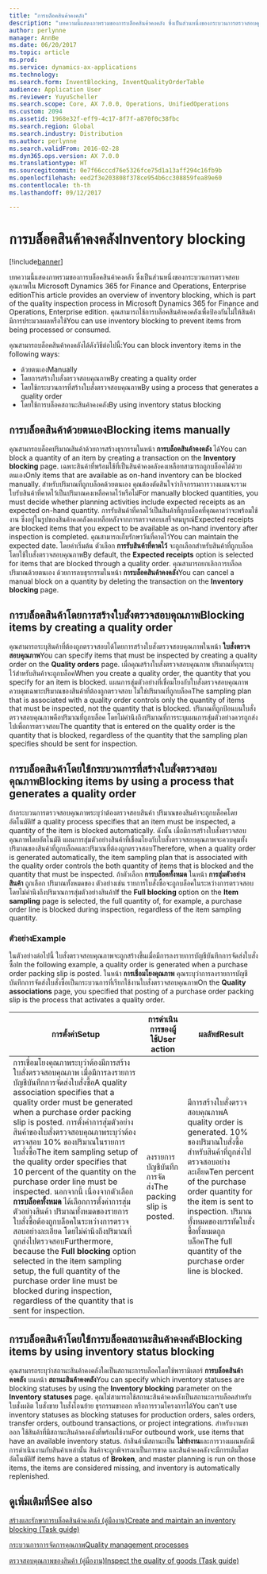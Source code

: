 ```yaml
---
title: "การบล็อคสินค้าคงคลัง"
description: "บทความนี้แสดงภาพรวมของการบล็อคสินค้าคงคลัง ซึ่งเป็นส่วนหนึ่งของกระบวนการตรวจสอบคุณภาพใน Microsoft Dynamics 365 for Finance and Operations, Enterprise edition คุณสามารถใช้การบล็อคสินค้าคงคลังเพื่อป้องกันไม่ให้สินค้ามีการประมวลผลหรือใช้"
author: perlynne
manager: AnnBe
ms.date: 06/20/2017
ms.topic: article
ms.prod: 
ms.service: dynamics-ax-applications
ms.technology: 
ms.search.form: InventBlocking, InventQualityOrderTable
audience: Application User
ms.reviewer: YuyuScheller
ms.search.scope: Core, AX 7.0.0, Operations, UnifiedOperations
ms.custom: 2094
ms.assetid: 1968e32f-eff9-4c17-8f7f-a870f0c38fbc
ms.search.region: Global
ms.search.industry: Distribution
ms.author: perlynne
ms.search.validFrom: 2016-02-28
ms.dyn365.ops.version: AX 7.0.0
ms.translationtype: HT
ms.sourcegitcommit: 0e7f66cccd76e5326fce75d1a13aff294c16fb9b
ms.openlocfilehash: eed2f3e203808f378ce954b6cc308859fea89e60
ms.contentlocale: th-th
ms.lasthandoff: 09/12/2017

---
```


# <a name="inventory-blocking"></a><span data-ttu-id="77a62-104">การบล็อคสินค้าคงคลัง</span><span class="sxs-lookup"><span data-stu-id="77a62-104">Inventory blocking</span></span>

[!include[banner](../includes/banner.md)]


<span data-ttu-id="77a62-105">บทความนี้แสดงภาพรวมของการบล็อคสินค้าคงคลัง ซึ่งเป็นส่วนหนึ่งของกระบวนการตรวจสอบคุณภาพใน Microsoft Dynamics 365 for Finance and Operations, Enterprise edition</span><span class="sxs-lookup"><span data-stu-id="77a62-105">This article provides an overview of inventory blocking, which is part of the quality inspection process in Microsoft Dynamics 365 for Finance and Operations, Enterprise edition.</span></span> <span data-ttu-id="77a62-106">คุณสามารถใช้การบล็อคสินค้าคงคลังเพื่อป้องกันไม่ให้สินค้ามีการประมวลผลหรือใช้</span><span class="sxs-lookup"><span data-stu-id="77a62-106">You can use inventory blocking to prevent items from being processed or consumed.</span></span>

<span data-ttu-id="77a62-107">คุณสามารถบล็อคสินค้าคงคลังได้ดังวิธีต่อไปนี้:</span><span class="sxs-lookup"><span data-stu-id="77a62-107">You can block inventory items in the following ways:</span></span>
-   <span data-ttu-id="77a62-108">ด้วยตนเอง</span><span class="sxs-lookup"><span data-stu-id="77a62-108">Manually</span></span>
-   <span data-ttu-id="77a62-109">โดยการสร้างใบสั่งตรวจสอบคุณภาพ</span><span class="sxs-lookup"><span data-stu-id="77a62-109">By creating a quality order</span></span>
-   <span data-ttu-id="77a62-110">โดยใช้กระบวนการที่สร้างใบสั่งตรวจสอบคุณภาพ</span><span class="sxs-lookup"><span data-stu-id="77a62-110">By using a process that generates a quality order</span></span>
-   <span data-ttu-id="77a62-111">โดยใช้การบล็อคสถานะสินค้าคงคลัง</span><span class="sxs-lookup"><span data-stu-id="77a62-111">By using inventory status blocking</span></span>

## <a name="blocking-items-manually"></a><span data-ttu-id="77a62-112">การบล็อคสินค้าด้วยตนเอง</span><span class="sxs-lookup"><span data-stu-id="77a62-112">Blocking items manually</span></span>
<span data-ttu-id="77a62-113">คุณสามารถบล็อคปริมาณสินค้าด้วยการสร้างธุรกรรมในหน้า **การบล็อคสินค้าคงคลัง** ได้</span><span class="sxs-lookup"><span data-stu-id="77a62-113">You can block a quantity of an item by creating a transaction on the **Inventory blocking** page.</span></span> <span data-ttu-id="77a62-114">เฉพาะสินค้าที่พร้อมใช้ที่เป็นสินค้าคงคลังคงเหลือทสามารถถูกบล็อคได้ด้วยตนเอง</span><span class="sxs-lookup"><span data-stu-id="77a62-114">Only items that are available as on-hand inventory can be blocked manually.</span></span> <span data-ttu-id="77a62-115">สำหรับปริมาณที่ถูกบล็อคด้วยตนเอง คุณต้องตัดสินใจว่ากิจกรรมการวางแผนจะรวมใบรับสินค้าที่คาดไว้เป็นปริมาณคงเหลือคาดไว้หรือไม่</span><span class="sxs-lookup"><span data-stu-id="77a62-115">For manually blocked quantities, you must decide whether planning activities include expected receipts as an expected on-hand quantity.</span></span> <span data-ttu-id="77a62-116">การรับสินค้าที่คาดไว้เป็นสินค้าที่ถูกบล็อคที่คุณคาดว่าจะพร้อมใช้งาน ซึ่งอยู่ในรูปของสินค้าคงคลังคงเหลือหลังจากการตรวจสอบเสร็จสมบูรณ์</span><span class="sxs-lookup"><span data-stu-id="77a62-116">Expected receipts are blocked items that you expect to be available as on-hand inventory after inspection is completed.</span></span> <span data-ttu-id="77a62-117">คุณสามารถเก็บรักษาวันที่คาดไว้</span><span class="sxs-lookup"><span data-stu-id="77a62-117">You can maintain the expected date.</span></span> <span data-ttu-id="77a62-118">โดยค่าเริ่มต้น ตัวเลือก **การรับสินค้าที่คาดไว้** จะถูกเลือกสำหรับสินค้าที่ถูกบล็อคโดยใช้ใบสั่งตรวจสอบคุณภาพ</span><span class="sxs-lookup"><span data-stu-id="77a62-118">By default, the **Expected receipts** option is selected for items that are blocked through a quality order.</span></span> <span data-ttu-id="77a62-119">คุณสามารถยกเลิกการบล็อคปริมาณด้วยตนเอง ด้วยการลบธุรกรรมในหน้า **การบล็อคสินค้าคงคลัง**</span><span class="sxs-lookup"><span data-stu-id="77a62-119">You can cancel a manual block on a quantity by deleting the transaction on the **Inventory blocking** page.</span></span>

## <a name="blocking-items-by-creating-a-quality-order"></a><span data-ttu-id="77a62-120">การบล็อคสินค้าโดยการสร้างใบสั่งตรวจสอบคุณภาพ</span><span class="sxs-lookup"><span data-stu-id="77a62-120">Blocking items by creating a quality order</span></span>
<span data-ttu-id="77a62-121">คุณสามารถระบุสินค้าที่ต้องถูกตรวจสอบได้โดยการสร้างใบสั่งตรวจสอบคุณภาพในหน้า **ใบสั่งตรวจสอบคุณภาพ**</span><span class="sxs-lookup"><span data-stu-id="77a62-121">You can specify items that must be inspected by creating a quality order on the **Quality orders** page.</span></span> <span data-ttu-id="77a62-122">เมื่อคุณสร้างใบสั่งตรวจสอบคุณภาพ ปริมาณที่คุณระบุไว้สำหรับสินค้าจะถูกบล็อค</span><span class="sxs-lookup"><span data-stu-id="77a62-122">When you create a quality order, the quantity that you specify for an item is blocked.</span></span> <span data-ttu-id="77a62-123">แผนการสุ่มตัวอย่างที่เชื่อมโยงกับใบสั่งตรวจสอบคุณภาพควบคุมเฉพาะปริมาณของสินค้าที่ต้องถูกตรวจสอบ ไม่ใช่ปริมาณที่ถูกบล็อค</span><span class="sxs-lookup"><span data-stu-id="77a62-123">The sampling plan that is associated with a quality order controls only the quantity of items that must be inspected, not the quantity that is blocked.</span></span> <span data-ttu-id="77a62-124">ปริมาณที่ถูกป้อนบนใบสั่งตรวจสอบคุณภาพคือปริมาณที่ถูกบล็อค โดยไม่คำนึงถึงปริมาณที่การระบุแผนการสุ่มตัวอย่างควรถูกส่งไปเพื่อการตรวจสอบ</span><span class="sxs-lookup"><span data-stu-id="77a62-124">The quantity that is entered on the quality order is the quantity that is blocked, regardless of the quantity that the sampling plan specifies should be sent for inspection.</span></span>

## <a name="blocking-items-by-using-a-process-that-generates-a-quality-order"></a><span data-ttu-id="77a62-125">การบล็อคสินค้าโดยใช้กระบวนการที่สร้างใบสั่งตรวจสอบคุณภาพ</span><span class="sxs-lookup"><span data-stu-id="77a62-125">Blocking items by using a process that generates a quality order</span></span>
<span data-ttu-id="77a62-126">ถ้ากระบวนการตรวจสอบคุณภาพระบุว่าต้องตรวจสอบสินค้า ปริมาณของสินค้าจะถูกบล็อคโดยอัตโนมัติ</span><span class="sxs-lookup"><span data-stu-id="77a62-126">If a quality process specifies that an item must be inspected, a quantity of the item is blocked automatically.</span></span> <span data-ttu-id="77a62-127">ดังนั้น เมื่อมีการสร้างใบสั่งตรวจสอบคุณภาพโดยอัตโนมัติ แผนการสุ่มตัวอย่างสินค้าที่เชื่อมโยงกับใบสั่งตรวจสอบคุณภาพจะควบคุมทั้งปริมาณของสินค้าที่ถูกบล็อคและปริมาณที่ต้องถูกตรวจสอบ</span><span class="sxs-lookup"><span data-stu-id="77a62-127">Therefore, when a quality order is generated automatically, the item sampling plan that is associated with the quality order controls the both quantity of items that is blocked and the quantity that must be inspected.</span></span> <span data-ttu-id="77a62-128">ถ้าตัวเลือก **การบล็อคทั้งหมด** ในหน้า **การสุ่มตัวอย่างสินค้า** ถูกเลือก ปริมาณทั้งหมดของ ตัวอย่างเช่น รายการใบสั่งซื้อจะถูกบล็อคในระหว่างการตรวจสอบ โดยไม่คำนึงถึงปริมาณการสุ่มตัวอย่างสินค้า</span><span class="sxs-lookup"><span data-stu-id="77a62-128">If the **Full blocking** option on the **Item sampling** page is selected, the full quantity of, for example, a purchase order line is blocked during inspection, regardless of the item sampling quantity.</span></span>
### <a name="example"></a><span data-ttu-id="77a62-129">ตัวอย่าง</span><span class="sxs-lookup"><span data-stu-id="77a62-129">Example</span></span>

<span data-ttu-id="77a62-130">ในตัวอย่างต่อไปนี้ ใบสั่งตรวจสอบคุณภาพจะถูกสร้างขึ้นเมื่อมีการลงรายการบัญชีบันทึกการจัดส่งใบสั่งซื้อ</span><span class="sxs-lookup"><span data-stu-id="77a62-130">In the following example, a quality order is generated when a purchase order packing slip is posted.</span></span> <span data-ttu-id="77a62-131">ในหน้า **การเชื่อมโยงคุณภาพ** คุณระบุว่าการลงรายการบัญชีบันทึกการจัดส่งใบสั่งซื้อเป็นกระบวนการที่เรียกใช้งานใบสั่งตรวจสอบคุณภาพ</span><span class="sxs-lookup"><span data-stu-id="77a62-131">On the **Quality associations** page, you specified that posting of a purchase order packing slip is the process that activates a quality order.</span></span>

|<span data-ttu-id="77a62-132">การตั้งค่า</span><span class="sxs-lookup"><span data-stu-id="77a62-132">Setup</span></span>                                                                     |<span data-ttu-id="77a62-133">การดำเนินการของผู้ใช้</span><span class="sxs-lookup"><span data-stu-id="77a62-133">User action</span></span>                 |<span data-ttu-id="77a62-134">ผลลัพธ์</span><span class="sxs-lookup"><span data-stu-id="77a62-134">Result</span></span>             |
|--------------------------------------------------------------------------|----------------------------|-------------------|
| <span data-ttu-id="77a62-135">การเชื่อมโยงคุณภาพระบุว่าต้องมีการสร้างใบสั่งตรวจสอบคุณภาพ เมื่อมีการลงรายการบัญชีบันทึกการจัดส่งใบสั่งซื้อ</span><span class="sxs-lookup"><span data-stu-id="77a62-135">A quality association specifies that a quality order must be generated when a purchase order packing slip is posted.</span></span> <span data-ttu-id="77a62-136">การตั้งค่าการสุ่มตัวอย่างสินค้าของใบสั่งตรวจสอบคุณภาพระบุว่าต้องตรวจสอบ 10% ของปริมาณในรายการใบสั่งซื้อ</span><span class="sxs-lookup"><span data-stu-id="77a62-136">The item sampling setup of the quality order specifies that 10 percent of the quantity on the purchase order line must be inspected.</span></span> <span data-ttu-id="77a62-137">นอกจากนี้ เนื่องจากตัวเลือก **การบล็อคทั้งหมด** ได้เลือกการตั้งค่าการสุ่มตัวอย่างสินค้า ปริมาณทั้งหมดของรายการใบสั่งซื้อต้องถูกบล็อคในระหว่างการตรวจสอบอย่างละเอียด โดยไม่คำนึงถึงปริมาณที่ถูกส่งไปตรวจสอบ</span><span class="sxs-lookup"><span data-stu-id="77a62-137">Furthermore, because the **Full blocking** option selected in the item sampling setup, the full quantity of the purchase order line must be blocked during inspection, regardless of the quantity that is sent for inspection.</span></span> | <span data-ttu-id="77a62-138">ลงรายการบัญชีบันทึกการจัดส่ง</span><span class="sxs-lookup"><span data-stu-id="77a62-138">The packing slip is posted.</span></span> | <span data-ttu-id="77a62-139">มีการสร้างใบสั่งตรวจสอบคุณภาพ</span><span class="sxs-lookup"><span data-stu-id="77a62-139">A quality order is generated.</span></span> <span data-ttu-id="77a62-140">10% ของปริมาณใบสั่งซื้อสำหรับสินค้าที่ถูกส่งไปตรวจสอบอย่างละเอียด</span><span class="sxs-lookup"><span data-stu-id="77a62-140">Ten percent of the purchase order quantity for the item is sent to inspection.</span></span> <span data-ttu-id="77a62-141">ปริมาณทั้งหมดของบรรทัดใบสั่งซื้อทั้งหมดถูกบล็อค</span><span class="sxs-lookup"><span data-stu-id="77a62-141">The full quantity of the purchase order line is blocked.</span></span> |

## <a name="blocking-items-by-using-inventory-status-blocking"></a><span data-ttu-id="77a62-142">การบล็อคสินค้าโดยใช้การบล็อคสถานะสินค้าคงคลัง</span><span class="sxs-lookup"><span data-stu-id="77a62-142">Blocking items by using inventory status blocking</span></span>
<span data-ttu-id="77a62-143">คุณสามารถระบุว่าสถานะสินค้าคงคลังใดเป็นสถานะการบล็อคโดยใช้พารามิเตอร์ **การบล็อคสินค้าคงคลัง** บนหน้า **สถานะสินค้าคงคลัง**</span><span class="sxs-lookup"><span data-stu-id="77a62-143">You can specify which inventory statuses are blocking statuses by using the **Inventory blocking** parameter on the **Inventory statuses** page.</span></span> <span data-ttu-id="77a62-144"> คุณไม่สามารถใช้สถานะสินค้าคงคลังเป็นสถานะการบล็อคสำหรับใบสั่งผลิต ใบสั่งขาย ใบสั่งโอนย้าย ธุรกรรมขาออก หรือการรวมโครงการได้</span><span class="sxs-lookup"><span data-stu-id="77a62-144">You can't use inventory statuses as blocking statuses for production orders, sales orders, transfer orders, outbound transactions, or project integrations.</span></span> <span data-ttu-id="77a62-145">สำหรับงานขาออก ใช้สินค้าที่มีสถานะสินค้าคงคลังที่พร้อมใช้งาน</span><span class="sxs-lookup"><span data-stu-id="77a62-145">For outbound work, use items that have an available inventory status.</span></span> <span data-ttu-id="77a62-146">ถ้าสินค้ามีสถานะเป็น **ไม่ทำงาน**และการวางแผนหลักมีการดำเนินงานกับสินค้าเหล่านั้น สินค้าจะถูกพิจารณาเป็นการขาด และสินค้าคงคลังจะมีการเติมโดยอัตโนมัติ</span><span class="sxs-lookup"><span data-stu-id="77a62-146">If items have a status of **Broken**, and master planning is run on those items, the items are considered missing, and inventory is automatically replenished.</span></span>



<a name="see-also"></a><span data-ttu-id="77a62-147">ดูเพิ่มเติมที่</span><span class="sxs-lookup"><span data-stu-id="77a62-147">See also</span></span>
--------

[<span data-ttu-id="77a62-148">สร้างและรักษาการบล็อคสินค้าคงคลัง (คู่มืองาน)</span><span class="sxs-lookup"><span data-stu-id="77a62-148">Create and maintain an inventory blocking (Task guide)</span></span>](/dynamics365/unified-operations/supply-chain/inventory/tasks/create-maintain-inventory-blocking)

[<span data-ttu-id="77a62-149">กระบวนการการจัดการคุณภาพ</span><span class="sxs-lookup"><span data-stu-id="77a62-149">Quality management processes</span></span>](quality-management-processes.md)

[<span data-ttu-id="77a62-150">ตรวจสอบคุณภาพของสินค้า (คู่มืองาน)</span><span class="sxs-lookup"><span data-stu-id="77a62-150">Inspect the quality of goods (Task guide)</span></span>](/dynamics365/unified-operations/supply-chain/inventory/tasks/inspect-quality-goods)


